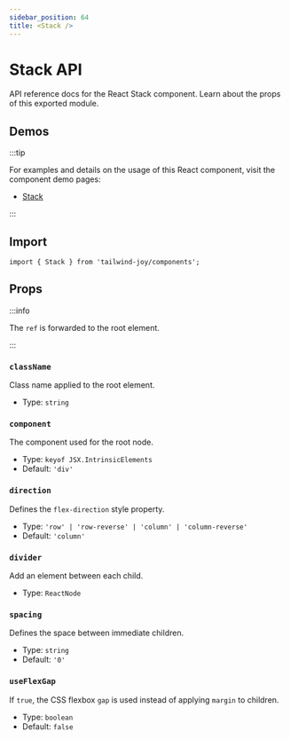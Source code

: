 ```yaml
---
sidebar_position: 64
title: <Stack />
---
```


# Stack API

<AvailableFrom version="0.6.0" />

API reference docs for the React Stack component.
Learn about the props of this exported module.

## Demos

:::tip

For examples and details on the usage of this React component, visit the component demo pages:

- [Stack](../components/stack)

:::

## Import

```tsx
import { Stack } from 'tailwind-joy/components';
```

## Props

:::info

The `ref` is forwarded to the root element.

:::

### `className`

Class name applied to the root element.

- Type: `string`

### `component`

The component used for the root node.

- Type: `keyof JSX.IntrinsicElements`
- Default: `'div'`

### `direction`

Defines the `flex-direction` style property.

- Type: `'row' | 'row-reverse' | 'column' | 'column-reverse'`
- Default: `'column'`

### `divider`

Add an element between each child.

- Type: `ReactNode`

### `spacing`

Defines the space between immediate children.

- Type: `string`
- Default: `'0'`

### `useFlexGap`

If `true`, the CSS flexbox `gap` is used instead of applying `margin` to children.

- Type: `boolean`
- Default: `false`
